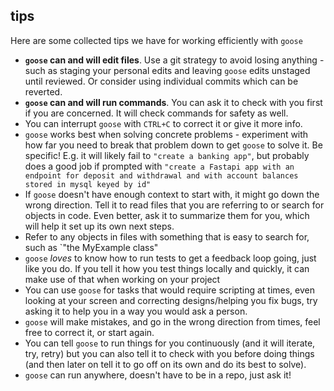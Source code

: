 ## tips

Here are some collected tips we have for working efficiently with `goose`

- **`goose` can and will edit files**. Use a git strategy to avoid losing anything - such as staging your
personal edits and leaving `goose` edits unstaged until reviewed. Or consider using individual commits which can be reverted.
- **`goose` can and will run commands**. You can ask it to check with you first if you are concerned. It will check commands for safety as well.
- You can interrupt `goose` with `CTRL+C` to correct it or give it more info.
- `goose` works best when solving concrete problems - experiment with how far you need to break that problem
down to get `goose` to solve it. Be specific! E.g. it will likely fail to `"create a banking app"`,
but probably does a good job if prompted with `"create a Fastapi app with an endpoint for deposit and withdrawal and with account balances stored in mysql keyed by id"`
- If `goose` doesn't have enough context to start with, it might go down the wrong direction. Tell it
to read files that you are referring to or search for objects in code. Even better, ask it to summarize
them for you, which will help it set up its own next steps.
- Refer to any objects in files with something that is easy to search for, such as `"the MyExample class"
- `goose` *loves* to know how to run tests to get a feedback loop going, just like you do. If you tell it how you test things locally and quickly, it can make use of that when working on your project
- You can use `goose` for tasks that would require scripting at times, even looking at your screen and correcting designs/helping you fix bugs, try asking it to help you in a way you would ask a person.
- `goose` will make mistakes, and go in the wrong direction from times, feel free to correct it, or start again.
- You can tell `goose` to run things for you continuously (and it will iterate, try, retry) but you can also tell it to check with you before doing things (and then later on tell it to go off on its own and do its best to solve).
- `goose` can run anywhere, doesn't have to be in a repo, just ask it!